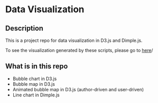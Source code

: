 # Data Visualization

## Description

This is a project repo for data visualization in D3.js and Dimple.js.

To see the visualization generated by these scripts, please go to [here](https://bl.ocks.org/sukilau)/

## What is in this repo

* Bubble chart in D3.js
* Bubble map in D3.js
* Animated bubble map in D3.js (author-driven and user-driven)
* Line chart in Dimple.js

